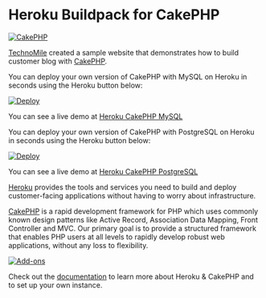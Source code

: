 # Heroku Buildpack for CakePHP

[![CakePHP](http://www.technomile.com/wp-content/uploads/2015/04/heroku_cakephp2.jpg)](http://www.technomile.com/capabilities/application-development/heroku/cakephp)

[TechnoMile](http://www.technomile.com) created a sample website that demonstrates how to build customer blog with [CakePHP](http://www.cakephp.org).

You can deploy your own version of CakePHP with MySQL on Heroku in seconds using the Heroku button below:

[![Deploy](https://www.herokucdn.com/deploy/button.png)](https://heroku.com/deploy?template=https://github.com/technomile/Heroku-CakePHP)

You can see a live demo at [Heroku CakePHP MySQL](http://heroku-cakephp-mysql.herokuapp.com/)

You can deploy your own version of CakePHP with PostgreSQL on Heroku in seconds using the Heroku button below:

[![Deploy](https://www.herokucdn.com/deploy/button.png)](https://heroku.com/deploy?template=https://github.com/technomile/Heroku-Salesforce-CakePHP)

You can see a live demo at [Heroku CakePHP PostgreSQL](http://heroku-cakephp-postgres.herokuapp.com/)

[Heroku](http://www.heroku.com) provides the tools and services you need to build and deploy customer-facing applications without having to worry about infrastructure.

[CakePHP](http://www.cakephp.org) is a rapid development framework for PHP which uses commonly known design patterns like Active Record, Association Data Mapping, Front Controller and MVC. Our primary goal is to provide a structured framework that enables PHP users at all levels to rapidly develop robust web applications, without any loss to flexibility.

[![Add-ons](http://www.technomile.com/wp-content/uploads/2015/03/cakefeature_new.jpg)](http://www.technomile.com/capabilities/application-development/heroku/cakephp)

Check out the [documentation](http://technomile.github.io/CakePHP/) to learn more about Heroku & CakePHP and to set up your own instance.

